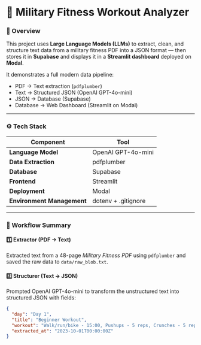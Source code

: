 # 🧠 Military Fitness Workout Analyzer  

### 🧩 Overview  
This project uses **Large Language Models (LLMs)** to extract, clean, and structure text data from a military fitness PDF into a JSON format — then stores it in **Supabase** and displays it in a **Streamlit dashboard** deployed on **Modal**.  

It demonstrates a full modern data pipeline:
- PDF → Text extraction (`pdfplumber`)
- Text → Structured JSON (OpenAI GPT-4o-mini)
- JSON → Database (Supabase)
- Database → Web Dashboard (Streamlit on Modal)

---

### ⚙️ Tech Stack  
| Component | Tool |
|------------|------|
| **Language Model** | OpenAI GPT-4o-mini |
| **Data Extraction** | pdfplumber |
| **Database** | Supabase |
| **Frontend** | Streamlit |
| **Deployment** | Modal |
| **Environment Management** | dotenv + .gitignore |

---

### 🧾 Workflow Summary  

#### 1️⃣ **Extractor (PDF → Text)**  
Extracted text from a 48-page *Military Fitness PDF* using `pdfplumber` and saved the raw data to `data/raw_blob.txt`.

#### 2️⃣ **Structurer (Text → JSON)**  
Prompted OpenAI GPT-4o-mini to transform the unstructured text into structured JSON with fields:
```json
{
  "day": "Day 1",
  "title": "Beginner Workout",
  "workout": "Walk/run/bike - 15:00, Pushups - 5 reps, Crunches - 5 reps",
  "extracted_at": "2023-10-01T00:00:00Z"
}
